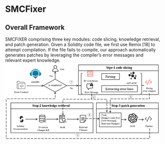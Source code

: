 # SMCFixer

## Overall Framework
SMCFIXER comprising three key modules: code slicing, knowledge retrieval, and patch generation. Given a Solidity code file, we first use Remix [18] to attempt compilation. If the file fails to compile, our approach automatically generates patches by leveraging the compiler’s error messages and relevant expert knowledge. 
![Framework of SMCFixer](./picture/framework.png)
